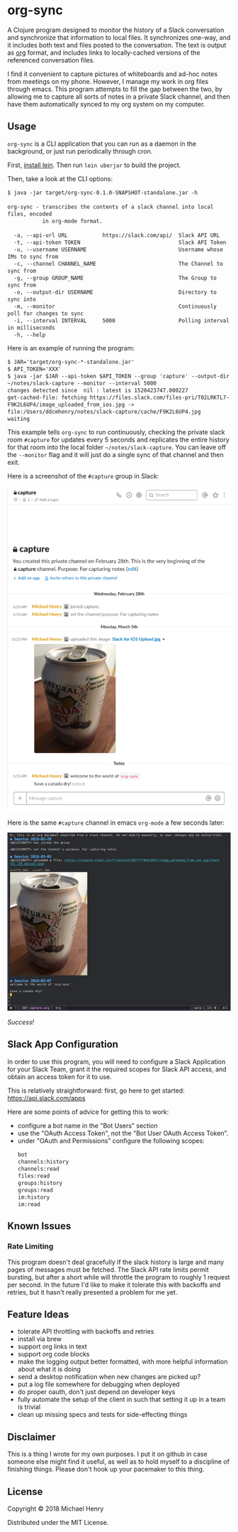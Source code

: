 # org-sync

A Clojure program designed to monitor the history of a Slack conversation and synchronize that information to local files. It synchronizes one-way, and it includes both text and files posted to the conversation. The text is output as [org](https://orgmode.org/) format, and includes links to locally-cached versions of the referenced conversation files.

I find it convenient to capture pictures of whiteboards and ad-hoc notes from meetings on my phone. However, I manage my work in org files through emacs. This program attempts to fill the gap between the two, by allowing me to capture all sorts of notes in a private Slack channel, and then have them automatically synced to my org system on my computer.


## Usage

`org-sync` is a CLI application that you can run as a daemon in the background, or just run periodically through cron.

First, [install lein](https://leiningen.org/#install). Then run `lein uberjar` to build the project.

Then, take a look at the CLI options:

```
$ java -jar target/org-sync-0.1.0-SNAPSHOT-standalone.jar -h

org-sync - transcribes the contents of a slack channel into local files, encoded
           in org-mode format.

  -a, --api-url URL           https://slack.com/api/  Slack API URL
  -t, --api-token TOKEN                               Slack API Token
  -u, --username USERNAME                             Username whose IMs to sync from
  -c, --channel CHANNEL_NAME                          The Channel to sync from
  -g, --group GROUP_NAME                              The Group to sync from
  -o, --output-dir USERNAME                           Directory to sync into
  -m, --monitor                                       Continuously poll for changes to sync
  -i, --interval INTERVAL     5000                    Polling interval in milliseconds
  -h, --help
```

Here is an example of running the program:

```
$ JAR='target/org-sync-*-standalone.jar'
$ API_TOKEN='XXX'
$ java -jar $JAR --api-token $API_TOKEN --group 'capture' --output-dir ~/notes/slack-capture --monitor --interval 5000
changes detected since  nil : latest is 1520423747.000227
get-cached-file: fetching https://files.slack.com/files-pri/T02LRKTL7-F9K2L6UP4/image_uploaded_from_ios.jpg -> file:/Users/ddcmhenry/notes/slack-capture/cache/F9K2L6UP4.jpg
waiting
```

This example tells `org-sync` to run continuously, checking the private slack room `#capture` for updates every 5 seconds and replicates the entire history for that room into the local folder `~/notes/slack-capture`. You can leave off the `--monitor` flag and it will just do a single sync of that channel and then exit.

Here is a screenshot of the `#capture` group in Slack:

![slack-screenshot](doc/slack-screenshot.png)

Here is the same `#capture` channel in emacs `org-mode` a few seconds later:

![emacs-screenshot](doc/emacs-screenshot.png)

*Success!*

## Slack App Configuration

In order to use this program, you will need to configure a Slack Application for your Slack Team, grant it the required scopes for Slack API access, and obtain an access token for it to use. 

This is relatively straightforward: first, go here to get started: https://api.slack.com/apps

Here are some points of advice for getting this to work:
* configure a bot name in the "Bot Users" section
* use the "OAuth Access Token", not the "Bot User OAuth Access Token".
* under "OAuth and Permissions" configure the following scopes:
    ```
    bot
    channels:history
    channels:read
    files:read
    groups:history
    groups:read
    im:history
    im:read
    ```
    
## Known Issues
### Rate Limiting
This program doesn't deal gracefully if the slack history is large and many pages of messages must be fetched. The Slack API rate limits permit bursting, but after a short while will throttle the program to roughly 1 request per second. In the future I'd like to make it tolerate this with backoffs and retries, but it hasn't really presented a problem for me yet.

## Feature Ideas
- tolerate API throttling with backoffs and retries
- install via brew
- support org links in text
- support org code blocks
- make the logging output better formatted, with more helpful information about what it is doing
- send a desktop notification when new changes are picked up?
- put a log file somewhere for debugging when deployed
- do proper oauth, don't just depend on developer keys
- fully automate the setup of the client in such that setting it up in a team is trivial
- clean up missing specs and tests for side-effecting things

## Disclaimer

This is a thing I wrote for my own purposes. I put it on github in case someone else might find it useful, as well as to hold myself to a discipline of finishing things. Please don't hook up your pacemaker to this thing.

## License

Copyright © 2018 Michael Henry

Distributed under the MIT License.

